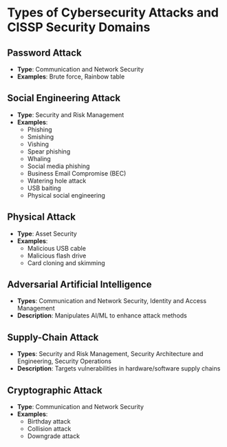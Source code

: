 # Types of Cybersecurity Attacks and CISSP Security Domains

## Password Attack
- **Type**: Communication and Network Security
- **Examples**: Brute force, Rainbow table

## Social Engineering Attack
- **Type**: Security and Risk Management
- **Examples**:
  - Phishing
  - Smishing
  - Vishing
  - Spear phishing
  - Whaling
  - Social media phishing
  - Business Email Compromise (BEC)
  - Watering hole attack
  - USB baiting
  - Physical social engineering

## Physical Attack
- **Type**: Asset Security
- **Examples**:
  - Malicious USB cable
  - Malicious flash drive
  - Card cloning and skimming

## Adversarial Artificial Intelligence
- **Types**: Communication and Network Security, Identity and Access Management
- **Description**: Manipulates AI/ML to enhance attack methods

## Supply-Chain Attack
- **Types**: Security and Risk Management, Security Architecture and Engineering, Security Operations
- **Description**: Targets vulnerabilities in hardware/software supply chains

## Cryptographic Attack
- **Type**: Communication and Network Security
- **Examples**:
  - Birthday attack
  - Collision attack
  - Downgrade attack
